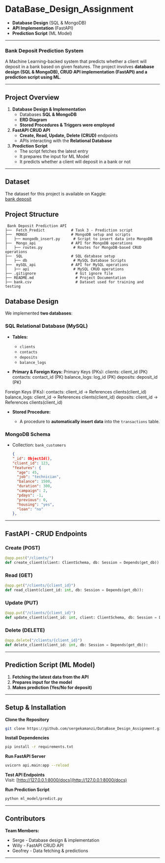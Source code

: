 # DataBase_Design_Assignment

- **Database Design** (SQL & MongoDB)  
- **API Implementation** (FastAPI)  
- **Prediction Script** (ML Model)  

---

### **Bank Deposit Prediction System**  

A Machine Learning-backed system that predicts whether a client will deposit in a bank based on given features. The project involves **database design (SQL & MongoDB), CRUD API implementation (FastAPI) and a prediction script using ML**.  

---

## **Project Overview**    

1. **Database Design & Implementation**  
   - Databases  **SQL & MongoDB**  
   -  **ERD Diagram**  
   - **Stored Procedures & Triggers were employed**  
2. **FastAPI CRUD API**  
   - **Create, Read, Update, Delete (CRUD)** endpoints  
   - APIs interacting with the **Relational Database**  
3. **Prediction Script**  
   - The script fetches the latest entry  
   - It prepares the input for ML Model  
   - It predicts whether a client will deposit in a bank or not   

---

## Dataset
The dataset for this project is available on Kaggle:  
[bank deposit](https://www.kaggle.com/datasets/neelesh0602/bankcsv/data)

## **Project Structure**  

```
 Bank Deposit Prediction API
├──  Fetch_Predict            # Task 3 - Prediction script
├──  MONGO                    # MongoDB setup and scripts
│   ├── mongodb_insert.py      # Script to insert data into MongoDB
├──  Mongo_api                # API for MongoDB operations
│   ├── routes.py              # Routes for MongoDB-based CRUD operations
├──  SQL                      # SQL database setup
│   ├── db                     # MySQL Database Scripts
├──  mySQL_api                # API for MySQL operations
│   ├── api                    # MySQL CRUD operations
├── .gitignore                  # Git ignore file
├── README.md                   # Project Documentation
├── bank.csv                    # Dataset used for training and testing
```


## **Database Design**  

We implemented **two databases**:  

### **SQL Relational Database (MySQL)**  

- **Tables:**
  - `clients `
  - `contacts`
  - `deposits`
  - `balance_logs`

- **Primary & Foreign Keys:**
 Primary Keys (PKs):
clients: client_id (PK)
contacts: contact_id (PK)
balance_logs: log_id (PK)
deposits: deposit_id (PK)

 Foreign Keys (FKs):
contacts: client_id → References clients(client_id)
balance_logs: client_id → References clients(client_id)
deposits: client_id → References clients(client_id)
- **Stored Procedure:**  

  - A procedure to **automatically insert data** into the `transactions` table.  


### **MongoDB Schema**  

- Collection: `bank_customers`
  ```json
  {
  "_id": ObjectId(),
  "client_id": 123,
  "features": {
    "age": 45,
    "job": "technician",
    "balance": 1500,
    "duration": 300,
    "campaign": 2,
    "pdays": -1,
    "previous": 0,
    "housing": "yes",
    "loan": "no"
  },
  ```

---

## **FastAPI - CRUD Endpoints**  

### **Create (POST)**
```python
@app.post("/clients/")
def create_client(client: ClientSchema, db: Session = Depends(get_db)):
```

###  **Read (GET)**
```python
@app.get("/clients/{client_id}")
def read_client(client_id: int, db: Session = Depends(get_db)):
```

### **Update (PUT)**
```python
@app.put("/clients/{client_id}")
def update_client(client_id: int, client: ClientSchema, db: Session = Depends(get_db)):
```

###  **Delete (DELETE)**
```python
@app.delete("/clients/{client_id}")
def delete_client(client_id: int, db: Session = Depends(get_db)):
```

---

##  **Prediction Script (ML Model)**  

1. **Fetching the latest data from the API**  
2. **Prepares input for the model**  
3. **Makes prediction (Yes/No for deposit)**  

---

## **Setup & Installation**  

 **Clone the Repository**  
```bash
git clone https://github.com/sergekamanzi/DataBase_Design_Assignment.git
```

 **Install Dependencies**  
```bash
pip install -r requirements.txt
```

 **Run FastAPI Server**  
```bash
uvicorn api.main:app --reload
```

 **Test API Endpoints**  
Visit: [http://127.0.0.1:8000/docs](http://127.0.0.1:8000/docs)  

 **Run Prediction Script**  
```bash
python ml_model/predict.py
```

---

##  **Contributors**  

 **Team Members:**  
 - Serge - Database design & implementation
 - Willy - FastAPI CRUD API
 - Geofrey - Data fetching & predictions


---
